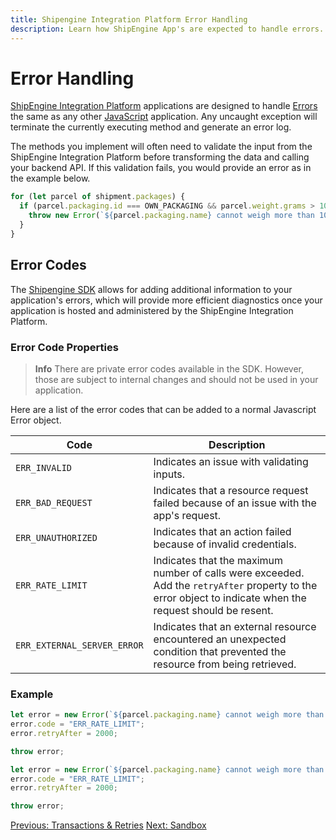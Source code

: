 ```yaml
---
title: Shipengine Integration Platform Error Handling
description: Learn how ShipEngine App's are expected to handle errors.
---
```


Error Handling
=============

[ShipEngine Integration Platform](./index.md) applications are designed to handle [Errors](https://developer.mozilla.org/en-US/docs/Web/JavaScript/Reference/Global_Objects/Error) the same as any other [JavaScript](https://developer.mozilla.org/en-US/docs/Web/JavaScript) application. Any uncaught exception will terminate the currently executing method and generate an error log.

<!-- Example -->
<!-- -------- -->
The methods you implement will often need to validate the input from the ShipEngine Integration Platform before transforming the data and calling your backend API. If this validation fails, you would provide an error as in the example below.

```javascript highlights="3"
for (let parcel of shipment.packages) {
  if (parcel.packaging.id === OWN_PACKAGING && parcel.weight.grams > 100000) {
    throw new Error(`${parcel.packaging.name} cannot weigh more than 100 kilograms`);
  }
}
```

Error Codes
-----------
The [Shipengine SDK](sdk.md) allows for adding additional information to your application's errors, which will provide more efficient diagnostics once your application is hosted
and administered by the ShipEngine Integration Platform.




### Error Code Properties

> **Info**
> There are private error codes available in the SDK. However, those are subject to internal changes and should not be used in your application.

Here are a list of the error codes that can be added to a normal Javascript Error object.

| Code                        | Description |
| -----                       | ----------- |
| `ERR_INVALID`               | Indicates an issue with validating inputs. |
| `ERR_BAD_REQUEST`           | Indicates that a resource request failed because of an issue with the app's request. |
| `ERR_UNAUTHORIZED`          | Indicates that an action failed because of invalid credentials. |
| `ERR_RATE_LIMIT`            | Indicates that the maximum number of calls were exceeded. Add the `retryAfter` property to the error object to indicate when the request should be resent. |
| `ERR_EXTERNAL_SERVER_ERROR` | Indicates that an external resource encountered an unexpected condition that prevented the resource from being retrieved. |

### Example

```javascript
let error = new Error(`${parcel.packaging.name} cannot weigh more than 100 kilograms`);
error.code = "ERR_RATE_LIMIT";
error.retryAfter = 2000;

throw error;
```

```typescript
let error = new Error(`${parcel.packaging.name} cannot weigh more than 100 kilograms`) as ShipEngineError;
error.code = "ERR_RATE_LIMIT";
error.retryAfter = 2000;

throw error;
```

<div class="previous-next-nav">
  <a class="button button-small button-secondary" href="./transactions.md">Previous: Transactions & Retries</a>
  <a class="button button-small button-secondary" href="./sandbox.md">Next: Sandbox</a>
</div>
